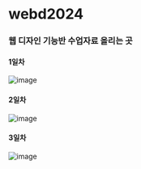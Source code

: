 # webd2024
### 웹 디자인 기능반 수업자료 올리는 곳

#### 1일차
![image](https://github.com/dlclfh0404/webd2024/assets/106458316/bec56759-e3f9-466a-974d-49a838754abd)

#### 2일차
![image](https://github.com/dlclfh0404/webd2024/assets/106458316/a657067d-81c8-44f6-aaa1-b464a78c60d2)

#### 3일차
![image](https://github.com/dlclfh0404/webd2024/assets/106458316/043eae9a-5c66-4dfd-b32a-8051d34cfaad)
